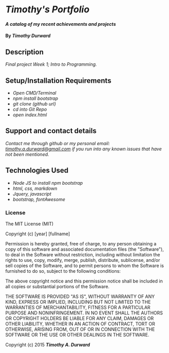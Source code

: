# _Timothy's Portfolio_

#### _A catalog of my recent achievements and projects_

#### By _**Timothy Durward**_

## Description

_Final project Week 1; Intro to Programming._

## Setup/Installation Requirements

* _Open CMD/Terminal_
* _npm install bootstrap_
* _git clone (github url)_
* _cd into Git Repo_
* _open index.html_


## Support and contact details

_Contact me through github or my personal email: timothy.a.durward@gmail.com if you run into any known issues that have not been mentioned._

## Technologies Used

* _Node JS to install npm bootstrap_
* _html, css, markdown_
* _Jquery, javascript_
* _bootstrap, fontAwesome_

### License

The MIT License (MIT)

Copyright (c) [year] [fullname]

Permission is hereby granted, free of charge, to any person obtaining a copy
of this software and associated documentation files (the "Software"), to deal
in the Software without restriction, including without limitation the rights
to use, copy, modify, merge, publish, distribute, sublicense, and/or sell
copies of the Software, and to permit persons to whom the Software is
furnished to do so, subject to the following conditions:

The above copyright notice and this permission notice shall be included in all
copies or substantial portions of the Software.

THE SOFTWARE IS PROVIDED "AS IS", WITHOUT WARRANTY OF ANY KIND, EXPRESS OR
IMPLIED, INCLUDING BUT NOT LIMITED TO THE WARRANTIES OF MERCHANTABILITY,
FITNESS FOR A PARTICULAR PURPOSE AND NONINFRINGEMENT. IN NO EVENT SHALL THE
AUTHORS OR COPYRIGHT HOLDERS BE LIABLE FOR ANY CLAIM, DAMAGES OR OTHER
LIABILITY, WHETHER IN AN ACTION OF CONTRACT, TORT OR OTHERWISE, ARISING FROM,
OUT OF OR IN CONNECTION WITH THE SOFTWARE OR THE USE OR OTHER DEALINGS IN THE
SOFTWARE.

Copyright (c) 2015 **_Timothy A. Durward_**
